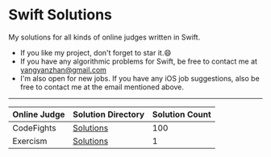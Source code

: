 # Swift Solutions
My solutions for all kinds of online judges written in Swift.

* If you like my project, don't forget to star it.:smile:
* If you have any algorithmic problems for Swift, be free to contact me at yangyanzhan@gmail.com
* I'm also open for new jobs. If you have any iOS job suggestions, also be free to contact me at the email mentioned above.

---

| Online Judge | Solution Directory | Solution Count |
|---| ----- | -------- |
| CodeFights | [Solutions](https://github.com/yangyanzhan/Swift-Solutions/tree/master/solutions/code_fights) | 100 |
| Exercism | [Solutions](https://github.com/yangyanzhan/Swift-Solutions/tree/master/solutions/exercism) | 1 |
